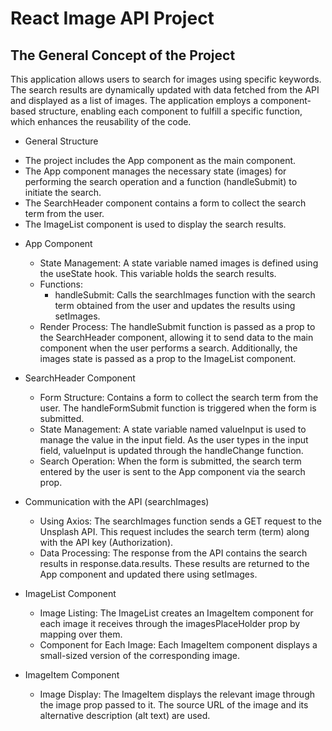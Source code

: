 # React Image API Project

## The General Concept of the Project

This application allows users to search for images using specific keywords. The search results are dynamically updated with data fetched from the API and displayed as a list of images. The application employs a component-based structure, enabling each component to fulfill a specific function, which enhances the reusability of the code.

- General Structure

* The project includes the App component as the main component.
* The App component manages the necessary state (images) for performing the search operation and a function (handleSubmit) to initiate the search.
* The SearchHeader component contains a form to collect the search term from the user.
* The ImageList component is used to display the search results.

- App Component

    * State Management: A state variable named images is defined using the useState hook. This variable holds the search results.
    * Functions:
        * handleSubmit: Calls the searchImages function with the search term obtained from the user and updates the results using setImages.
    * Render Process: The handleSubmit function is passed as a prop to the SearchHeader component, allowing it to send data to the main component when the user performs a search. Additionally, the images state is passed as a prop to the ImageList component.

- SearchHeader Component

    * Form Structure: Contains a form to collect the search term from the user. The handleFormSubmit function is triggered when the form is submitted.
    * State Management: A state variable named valueInput is used to manage the value in the input field. As the user types in the input field, valueInput is updated through the handleChange function.
    * Search Operation: When the form is submitted, the search term entered by the user is sent to the App component via the search prop.

- Communication with the API (searchImages)

    * Using Axios: The searchImages function sends a GET request to the Unsplash API. This request includes the search term (term) along with the API key (Authorization).
    * Data Processing: The response from the API contains the search results in response.data.results. These results are returned to the App component and updated there using setImages.

- ImageList Component

    * Image Listing: The ImageList creates an ImageItem component for each image it receives through the imagesPlaceHolder prop by mapping over them.
    * Component for Each Image: Each ImageItem component displays a small-sized version of the corresponding image.

- ImageItem Component

    * Image Display: The ImageItem displays the relevant image through the image prop passed to it. The source URL of the image and its alternative description (alt text) are used.
